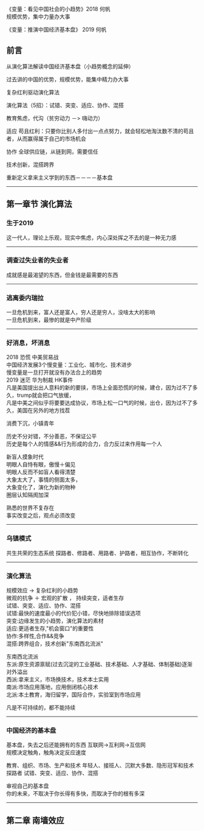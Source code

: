 《变量：看见中国社会的小趋势》2018 何帆   
规模优势，集中力量办大事



《变量：推演中国经济基本盘》 2019  何帆   
## 前言   
从演化算法解读中国经济基本盘（小趋势概念的延伸）

过去讲的中国的优势，规模优势，能集中精力办大事

复杂红利驱动演化算法

演化算法（5招）：试错、突变、适应、协作、混搭

教育焦虑，代沟（贫穷动力 －> 嗨动力）

适应
苟且红利：只要你比别人多付出一点点努力，就会轻松地淘汰数不清的苟且者，从而赢得属于自己的市场机会

协作
全球供应链，从链到网，需要信任

技术创新，混搭跨界

重新定义拿来主义学到的东西－－－－基本盘
___
## 第一章节 演化算法
### 生于2019
这一代人，理论上乐观，现实中焦虑，内心深处挥之不去的是一种无力感
___

### 调查过失业者的失业者
成就感是最渴望的东西，但金钱是最需要的东西
___

### 逃离委内瑞拉
一旦危机到来，富人还是富人，穷人还是穷人，没啥太大的影响   
一旦危机到来，最惨的就是中产阶级
___

### 好消息，坏消息
2018 恐慌 中美贸易战   
中国经济发展3个慢变量：工业化、城市化、技术进步   
慢变量是一旦打开就没有办法合上的趋势   
2019 迷茫 华为制裁 HK事件   
凡是美国提出出人意料的新的要挟，市场上全面恐慌的时候，建仓，因为过不了多久，trump就会把口气放缓，   
凡是中美之间似乎将要要达成协议，市场上松一口气的时候，出仓，因为过不了多久，美国在另外的地方找茬   

消费下沉，小镇青年   

历史不分对错，不分善恶，不保证公平   
历史是每个人的情感&&行为形成的合力，合力反过来作用每一个人   

新盲人摸象时代   
明眼人自恃有眼，傲慢＋偏见   
明眼人反而不如盲人看得清楚   
大象太大了，事情的侧面太多，   
大象变化了，演化为新的物种   
圈层认知隔阂加深   

熟悉的世界不复存在   
事实改变之后，观点必须改变   
___

### 乌镇模式
共生共荣的生态系统
探路者、修路者、用路者、护路者，相互协作，不断转化
___

### 演化算法
规模效应 -> 复杂红利的小趋势     
微观的抗争 ＋ 宏观的扩散 ， 持续突变，适者生存      
试错、突变、适应、协作、混搭   
试错:最快的速度最小的代价犯小错，尽快地排除错误选项   
突变:边缘发生的小趋势，演化算法的素材   
适应:更适者生存,"机会窗口"的重要性   
协作:多样性,合作&&竞争   
混搭:跨界组合，技术创新"东南西北流派"   

东南西北流派   
东派:原生资源禀赋(过去沉淀的工业基础、技术基础、人才基础、体制基础)逐渐对外溢出   
西派:拿来主义，市场换技术，技术本土实用   
南派:市场应用落地，应用倒闭核心技术   
北派:本土教育，海归留学，国际合作，实验室到市场应用   


凡是不可持续的，都不能持续 
___

### 中国经济的基本盘
基本盘，失去之后还能拥有的东西
互联网->互利网->互信网   
规模决定触角，触角决定反应速度

教育、组织、市场、生产和技术
年轻人、接班人、沉默大多数、隐形冠军和技术探路者
试错、突变、适应、协作、混搭   

审视自己的基本盘   
你的未来，不取决于你长得有多快，而取决于你的根有多深
___

## 第二章 南墙效应

